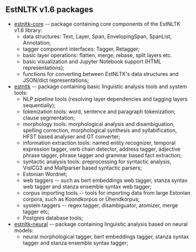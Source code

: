 ## EstNLTK v1.6 packages

* [estnltk-core](estnltk_core) -- package containing core components of the EstNLTK v1.6 library:
	* data structures: Text, Layer, Span, EnvelopingSpan, SpanList, Annotation;
	* tagger component interfaces: Tagger, Retagger;
	* basic layer operations: flatten, merge, rebase, split layers etc.
	* basic visualization and Jupyter Notebook support (HTML representations);
	* functions for converting between EstNLTK's data structures and JSON/dict representations;
* [estnltk](estnltk) -- package containing basic linguistic analysis tools and system tools:
	* NLP pipeline tools (resolving layer dependencies and tagging layers sequentially);
	* tokenization tools: word, sentence and paragraph tokenization; clause segmentation; 
	* morphology tools: morphological analysis and disambiguation, spelling correction, morphological synthesis and syllabification, HFST based analyser and GT converter;
	* information extraction tools: named entity recognizer, temporal expression tagger, verb chain detector, address tagger, adjective phrase tagger, phrase tagger and grammar based fact extraction;
	* syntactic analysis tools: preprocessing for syntactic analysis, VislCG3 and Maltparser based syntactic parsers;
	* Estonian Wordnet;
    * web taggers -- such as bert embeddings web tagger, stanza syntax web tagger and stanza ensemble syntax web tagger;
	* corpus importing tools -- tools for importing data from large Estonian corpora, such as Koondkorpus or Ühendkorpus; 
	* system taggers -- regex tagger, disambiguator, atomizer, merge tagger etc;
	* Postgres database tools;
* [estnltk-neural](estnltk_neural) -- package containing linguistic analysis based on neural models:
	* neural morphological tagger, bert embeddings tagger, stanza syntax tagger and stanza ensemble syntax tagger;


